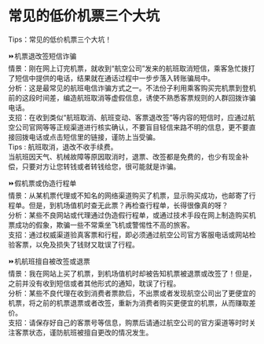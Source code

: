 # 常见的低价机票三个大坑  
Tips：常见的低价机票三个大坑！  

⏩机票退改签短信诈骗  
情景：刚在网上订完机票，就收到“航空公司”发来的航班取消短信，乘客急忙拨打了短信中提供的电话，结果就在通话过程中一步步落入转账骗局中。  
分析：这是最常见的航班电信诈骗方式之一。不法份子利用乘客购买完机票到登机前的这段时间差，编造航班取消等虚假信息，诱使不熟悉客票规则的人群回拨诈骗电话。  
支招：在收到类似“航班取消、航班变动、客票退改签”等内容的短信时，应通过航空公司官网等等正规渠道进行核实确认，不要盲目轻信来路不明的信息，更不要直接回拨电话或点击短信里的链接，谨防上当受骗。  
Tips : 航班取消，退改不收手续费。  
当航班因天气、机械故障等原因取消时，退票、改签都是免费的，也少有现金补偿，只要对方让您转钱或者转钱给您，很可能就是诈骗。  

⏩假机票或伪造行程单  
情景：从某机票代理或不知名的网络渠道购买了机票，显示购买成功，也邮寄了行程单。但是，到机场值机时查无此票？再检查行程单，长得很像真的呀？  
分析：某些不良网站或代理通过伪造假行程单，或通过技术手段在网上制造购买机票成功的假象，欺骗一些不常乘坐飞机或警惕性不高的旅客。  
支招：通过权威渠道验真客票和行程，即必须通过航空公司官方客服电话或网站检验客票，以免及损失了钱财又耽误了行程。  

⏩机航班擅自被改签或退票  
情景：我在网站上买了机票，到机场值机时却被告知机票被退票或改签了！但是，之前并没有收到短信或者其他形式的通知，耽误了行程。  
分析：某些不良代理在收到消费者票款后，不出票或者发现航空公司出了更便宜的机票，将之前的机票退票或者改签，重新为消费者购买更便宜的机票，从而赚取差价。  
支招：请保存好自己的客票号等信息，购票后请通过航空公司的官方渠道等时时关注客票状态，谨防航班被擅自更改的情况发生。  